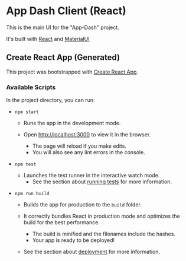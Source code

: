 # App Dash Client (React)
This is the main UI for the "App-Dash" project.

It's built with [React](https://reactjs.org/) and [MaterialUI](https://mui.com/)

## Create React App (Generated)

This project was bootstrapped with [Create React App](https://github.com/facebook/create-react-app).

### Available Scripts

In the project directory, you can run:

- `npm start`
    - Runs the app in the development mode.
    - Open [http://localhost:3000](http://localhost:3000) to view it in the browser.

        - The page will reload if you make edits.
        - You will also see any lint errors in the console.

- `npm test`
    - Launches the test runner in the interactive watch mode.
        - See the section about [running tests](https://facebook.github.io/create-react-app/docs/running-tests) for more information.

- `npm run build`
    - Builds the app for production to the `build` folder.
    - It correctly bundles React in production mode and optimizes the build for the best performance.

        - The build is minified and the filenames include the hashes.
        - Your app is ready to be deployed!

    - See the section about [deployment](https://facebook.github.io/create-react-app/docs/deployment) for more information.
